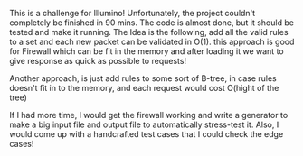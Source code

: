 This is a challenge for Illumino!
Unfortunately, the project couldn't completely be finished in 90 mins.
The code is almost done, but it should be tested and make it running.
The Idea is the following, add all the valid rules to a set and each new packet
can be validated in O(1).
this approach is good for Firewall which can be fit in the memory and after loading it
we want to give response as quick as possible to requests!

Another approach, is just add rules to some sort of B-tree, in case rules doesn't fit
in to the memory, and each request would cost O(hight of the tree)

If I had more time, I would get the firewall working and write a generator to make 
a big input file and output file to automatically stress-test it. Also, I would come up
with a handcrafted test cases that I could check the edge cases!
